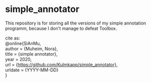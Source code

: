 # simple_annotator
This repository is for storing all the versions of my simple annotation programm, because I don't manage to defeat Toolbox. <br>

cite as: <br>
@online{SiAnMu, <br>
  author = {Muheim, Nora}, <br>
  title = {simple annotator}, <br>
  year = 2020, <br>
  url = {https://github.com/Kulmkapp/simple_annotator}, <br>
  urldate = {YYYY-MM-DD} <br>
} <br>
